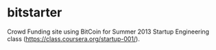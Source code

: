 bitstarter
==========

Crowd Funding site using BitCoin for Summer 2013 Startup Engineering class (https://class.coursera.org/startup-001/).
